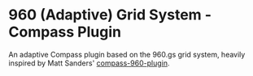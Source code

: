 960 (Adaptive) Grid System - Compass Plugin
===========================================

An adaptive Compass plugin based on the 960.gs grid system, heavily inspired by Matt Sanders' [compass-960-plugin](http://raw.github.com/nextmat/compass-960-plugin).